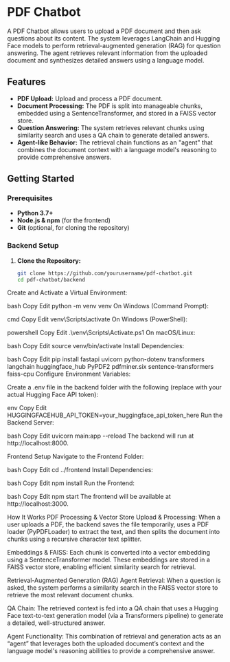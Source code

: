 # PDF Chatbot

A PDF Chatbot allows users to upload a PDF document and then ask questions about its content. The system leverages LangChain and Hugging Face models to perform retrieval-augmented generation (RAG) for question answering. The agent retrieves relevant information from the uploaded document and synthesizes detailed answers using a language model.

## Features

- **PDF Upload:** Upload and process a PDF document.
- **Document Processing:** The PDF is split into manageable chunks, embedded using a SentenceTransformer, and stored in a FAISS vector store.
- **Question Answering:** The system retrieves relevant chunks using similarity search and uses a QA chain to generate detailed answers.
- **Agent-like Behavior:** The retrieval chain functions as an "agent" that combines the document context with a language model's reasoning to provide comprehensive answers.

## Getting Started

### Prerequisites

- **Python 3.7+**
- **Node.js & npm** (for the frontend)
- **Git** (optional, for cloning the repository)

### Backend Setup

1. **Clone the Repository:**

   ```bash
   git clone https://github.com/yourusername/pdf-chatbot.git
   cd pdf-chatbot/backend


Create and Activate a Virtual Environment:

bash
Copy
Edit
python -m venv venv
On Windows (Command Prompt):

cmd
Copy
Edit
venv\Scripts\activate
On Windows (PowerShell):

powershell
Copy
Edit
.\venv\Scripts\Activate.ps1
On macOS/Linux:

bash
Copy
Edit
source venv/bin/activate
Install Dependencies:

bash
Copy
Edit
pip install fastapi uvicorn python-dotenv transformers langchain huggingface_hub PyPDF2 pdfminer.six sentence-transformers faiss-cpu
Configure Environment Variables:

Create a .env file in the backend folder with the following (replace with your actual Hugging Face API token):

env
Copy
Edit
HUGGINGFACEHUB_API_TOKEN=your_huggingface_api_token_here
Run the Backend Server:

bash
Copy
Edit
uvicorn main:app --reload
The backend will run at http://localhost:8000.

Frontend Setup
Navigate to the Frontend Folder:

bash
Copy
Edit
cd ../frontend
Install Dependencies:

bash
Copy
Edit
npm install
Run the Frontend:

bash
Copy
Edit
npm start
The frontend will be available at http://localhost:3000.

How It Works
PDF Processing & Vector Store
Upload & Processing:
When a user uploads a PDF, the backend saves the file temporarily, uses a PDF loader (PyPDFLoader) to extract the text, and then splits the document into chunks using a recursive character text splitter.

Embeddings & FAISS:
Each chunk is converted into a vector embedding using a SentenceTransformer model. These embeddings are stored in a FAISS vector store, enabling efficient similarity search for retrieval.

Retrieval-Augmented Generation (RAG) Agent
Retrieval:
When a question is asked, the system performs a similarity search in the FAISS vector store to retrieve the most relevant document chunks.

QA Chain:
The retrieved context is fed into a QA chain that uses a Hugging Face text-to-text generation model (via a Transformers pipeline) to generate a detailed, well-structured answer.

Agent Functionality:
This combination of retrieval and generation acts as an “agent” that leverages both the uploaded document’s context and the language model's reasoning abilities to provide a comprehensive answer.
